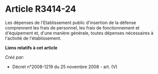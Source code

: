 # Article R3414-24

Les dépenses de l'Etablissement public d'insertion de la défense comprennent les frais de personnel, les frais de
fonctionnement et d'équipement et, d'une manière générale, toutes dépenses nécessaires à l'activité de l'établissement.

**Liens relatifs à cet article**

_Créé par_:

  - Décret n°2008-1219 du 25 novembre 2008 - art. (V)

